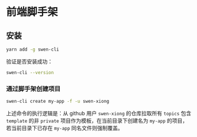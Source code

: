 # 前端脚手架

## 安装

```sh
yarn add -g swen-cli
```

验证是否安装成功：

```sh
swen-cli --version
```

### 通过脚手架创建项目

```sh
swen-cli create my-app -f -u swen-xiong
```

上述命令的执行逻辑是：从 github 用户 `swen-xiong` 的仓库拉取所有 `topics` 包含 `template` 的非 `private` 项目作为模板，在当前目录下创建名为 `my-app` 的项目，若当前目录下已存在 `my-app` 同名文件则强制覆盖。
